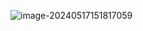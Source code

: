 ![image-20240517151817059](https://cdn.jsdelivr.net/gh/WeiXinao/imgBed2@main/img/202405171518215.png)